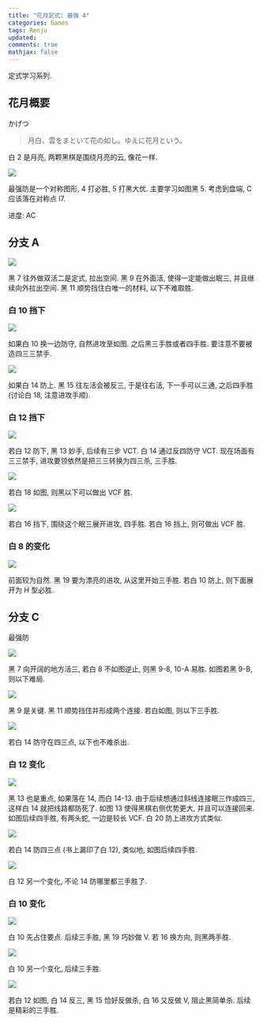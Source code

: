 ```yaml
---
title: "花月定式: 最强 4"
categories: Games
tags: Renju
updated: 
comments: true
mathjax: false
---
```


定式学习系列.

## 花月概要

かげつ

> 月白、雲をまといて花の如し。ゆえに花月という。

白 2 是月亮, 两颗黑棋是围绕月亮的云, 像花一样.

<!-- more -->

![](https://shiina18.github.io/assets/posts/images/20201229141213758_4685.png)

最强防是一个对称图形, 4 打必胜, 5 打黑大优. 主要学习如图黑 5. 考虑到盘端, C 应该落在对称点 I7.

进度: AC

## 分支 A

![](https://shiina18.github.io/assets/posts/images/20201226163749553_29744.png)

黑 7 往外做双活二是定式, 拉出空间. 黑 9 在外面活, 使得一定能做出眠三, 并且继续向外拉出空间. 黑 11 顺势挡住白唯一的材料, 以下不难取胜.

### 白 10 挡下

![](https://shiina18.github.io/assets/posts/images/20201226171822132_16909.png)

如果白 10 换一边防守, 自然进攻至如图. 之后黑三手胜或者四手胜. 要注意不要被造四三三禁手.

![](https://shiina18.github.io/assets/posts/images/20201229113447145_2900.png)

如果白 14 防上. 黑 15 往左活会被反三, 于是往右活, 下一手可以三通, 之后四手胜 (讨论白 18, 注意进攻手顺).

### 白 12 挡下

![](https://shiina18.github.io/assets/posts/images/20201229115130342_25538.png)

若白 12 防下, 黑 13 妙手, 后续有三步 VCT. 白 14 通过反四防守 VCT. 现在场面有三三禁手, 进攻要领依然是把三三转换为四三杀, 三手胜.

![](https://shiina18.github.io/assets/posts/images/20201229115750859_30671.png)

若白 18 如图, 则黑以下可以做出 VCF 胜.

![](https://shiina18.github.io/assets/posts/images/20201229120518187_13937.png)

若白 16 挡下, 围绕这个眠三展开进攻, 四手胜. 若白 16 挡上, 则可做出 VCF 胜.

### 白 8 的变化

![](https://shiina18.github.io/assets/posts/images/20201229121157585_30365.png)

前面较为自然. 黑 19 要为漂亮的进攻, 从这里开始三手胜. 若白 10 防上, 则下面展开为 H 型必胜.

## 分支 C

最强防

![](https://shiina18.github.io/assets/posts/images/20210106112046598_12140.png)

黑 7 向开阔的地方活三, 若白 8 不如图逆止, 则黑 9-8, 10-A 易胜. 如图若黑 9-B, 则以下难局.

![](https://shiina18.github.io/assets/posts/images/20210106112514655_4399.png)

黑 9 是关键. 黑 11 顺势挡住并形成两个连接. 若白如图, 则以下三手胜.

![](https://shiina18.github.io/assets/posts/images/20210106113120264_6337.png)

若白 14 防守在四三点, 以下也不难杀出.

### 白 12 变化

![](https://shiina18.github.io/assets/posts/images/20210106113449032_14123.png)

黑 13 也是重点, 如果落在 14, 而白 14-13. 由于后续想通过斜线连接眠三作成四三, 这样白 14 就把线路都防死了. 如图 13 使得黑棋右侧优势更大, 并且可以连接回来. 如图后续四手胜, 有两头蛇, 一边是较长 VCF. 白 20 防上进攻方式类似.

![](https://shiina18.github.io/assets/posts/images/20210106114906534_18816.png)

若白 14 防四三点 (书上漏印了白 12), 类似地, 如图后续四手胜.

![](https://shiina18.github.io/assets/posts/images/20210106115254577_25331.png)

白 12 另一个变化, 不论 14 防哪里都三手胜了.

### 白 10 变化

![](https://shiina18.github.io/assets/posts/images/20210106115814015_6581.png)

白 10 先占住要点. 后续三手胜, 黑 19 巧妙做 V. 若 16 换方向, 则黑两手胜.

![](https://shiina18.github.io/assets/posts/images/20210106120212908_20179.png)

白 10 另一个变化, 后续三手胜.

![](https://shiina18.github.io/assets/posts/images/20210106120704891_15160.png)

若白 12 如图, 白 14 反三, 黑 15 恰好反做杀, 白 16 又反做 V, 阻止黑简单杀. 后续是精彩的三手胜.